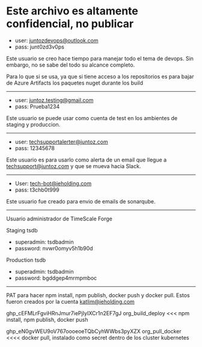 # Este archivo es altamente confidencial, no publicar

- user: juntozdevops@outlook.com
- pass: junt0zd3v0ps

Este usuario se creo hace tiempo para manejar todo el tema de devops. Sin embargo, no se sabe del todo su alcance completo.

Para lo que si se usa, ya que si tiene acceso a los repositorios es para bajar de Azure Artifacts los paquetes nuget durante los build

---

- user: juntoz.testing@gmail.com
- pass: Prueba1234

Este usuario se puede usar como cuenta de test en los ambientes de staging y produccion.

---

- user: techsupportalerter@juntoz.com
- pass: 12345678

Este usuario es para usarlo como alerta de un email que llegue a techsupport@juntoz.com y que se mueva hacia Slack.

---

- User: tech-bot@ieholding.com
- pass: t3chb0t999

Este usuario fue creado para envio de emails de sonarqube.

---

Usuario administrador de TimeScale Forge

Staging tsdb
- superadmin: tsdbadmin
- password: nvwr0omyv5h1b90d

Production tsdb
- superadmin: tsdbadmin
- password: bgddgep4mrmpmboc

---

PAT para hacer npm install, npm publish, docker push y docker pull. Estos fueron creados por la cuenta katlim@ieholding.com

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 org_build_deploy <<< npm install, npm publish, docker push

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 org_pull_docker <<<< docker pull, instalado como secret dentro de los cluster kubernetes
